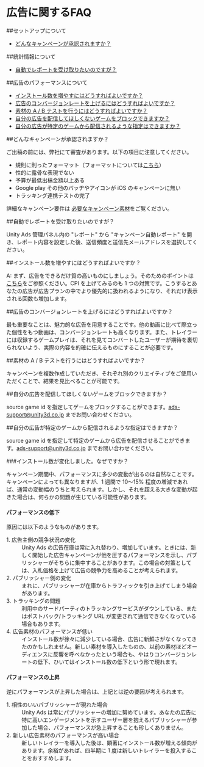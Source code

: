 # 広告に関するFAQ

##セットアップについて

- [どんなキャンペーンが承認されますか？](https://github.com/unity3d-jp/unityads-help-jp/wiki/advertising-faq#%E3%81%A9%E3%82%93%E3%81%AA%E3%82%AD%E3%83%A3%E3%83%B3%E3%83%9A%E3%83%BC%E3%83%B3%E3%81%8C%E6%89%BF%E8%AA%8D%E3%81%95%E3%82%8C%E3%81%BE%E3%81%99%E3%81%8B)

##統計情報について

- [自動でレポートを受け取りたいのですが？](https://github.com/unity3d-jp/unityads-help-jp/wiki/advertising-faq#%E8%87%AA%E5%8B%95%E3%81%A7%E3%83%AC%E3%83%9D%E3%83%BC%E3%83%88%E3%82%92%E5%8F%97%E3%81%91%E5%8F%96%E3%82%8A%E3%81%9F%E3%81%84%E3%81%AE%E3%81%A7%E3%81%99%E3%81%8C)

##広告のパフォーマンスについて

- [インストール数を増やすにはどうすればよいですか？](https://github.com/unity3d-jp/unityads-help-jp/wiki/advertising-faq#%E3%82%A4%E3%83%B3%E3%82%B9%E3%83%88%E3%83%BC%E3%83%AB%E6%95%B0%E3%82%92%E5%A2%97%E3%82%84%E3%81%99%E3%81%AB%E3%81%AF%E3%81%A9%E3%81%86%E3%81%99%E3%82%8C%E3%81%B0%E3%82%88%E3%81%84%E3%81%A7%E3%81%99%E3%81%8B)
- [広告のコンバージョンレートを上げるにはどうすればよいですか？](https://github.com/unity3d-jp/unityads-help-jp/wiki/advertising-faq#%E5%BA%83%E5%91%8A%E3%81%AE%E3%82%B3%E3%83%B3%E3%83%90%E3%83%BC%E3%82%B8%E3%83%A7%E3%83%B3%E3%83%AC%E3%83%BC%E3%83%88%E3%82%92%E4%B8%8A%E3%81%92%E3%82%8B%E3%81%AB%E3%81%AF%E3%81%A9%E3%81%86%E3%81%99%E3%82%8C%E3%81%B0%E3%82%88%E3%81%84%E3%81%A7%E3%81%99%E3%81%8B)
- [素材の A / B テストを行うにはどうすればよいですか？](https://github.com/unity3d-jp/unityads-help-jp/wiki/advertising-faq#%E7%B4%A0%E6%9D%90%E3%81%AE-a--b-%E3%83%86%E3%82%B9%E3%83%88%E3%82%92%E8%A1%8C%E3%81%86%E3%81%AB%E3%81%AF%E3%81%A9%E3%81%86%E3%81%99%E3%82%8C%E3%81%B0%E3%82%88%E3%81%84%E3%81%A7%E3%81%99%E3%81%8B)
- [自分の広告を配信してほしくないゲームをブロックできますか？](https://github.com/unity3d-jp/unityads-help-jp/wiki/advertising-faq#%E8%87%AA%E5%88%86%E3%81%AE%E5%BA%83%E5%91%8A%E3%82%92%E9%85%8D%E4%BF%A1%E3%81%97%E3%81%A6%E3%81%BB%E3%81%97%E3%81%8F%E3%81%AA%E3%81%84%E3%82%B2%E3%83%BC%E3%83%A0%E3%82%92%E3%83%96%E3%83%AD%E3%83%83%E3%82%AF%E3%81%A7%E3%81%8D%E3%81%BE%E3%81%99%E3%81%8B)
- [自分の広告が特定のゲームから配信されるような指定はできますか？](https://github.com/unity3d-jp/unityads-help-jp/wiki/advertising-faq#%E8%87%AA%E5%88%86%E3%81%AE%E5%BA%83%E5%91%8A%E3%81%8C%E7%89%B9%E5%AE%9A%E3%81%AE%E3%82%B2%E3%83%BC%E3%83%A0%E3%81%8B%E3%82%89%E9%85%8D%E4%BF%A1%E3%81%95%E3%82%8C%E3%82%8B%E3%82%88%E3%81%86%E3%81%AA%E6%8C%87%E5%AE%9A%E3%81%AF%E3%81%A7%E3%81%8D%E3%81%BE%E3%81%99%E3%81%8B)

<!--[特定のゲームに対する入札額を上げることはできますか？](https://github.com/unity3d-jp/unityads-help-jp/wiki/advertising-faq#%E7%89%B9%E5%AE%9A%E3%81%AE%E3%82%B2%E3%83%BC%E3%83%A0%E3%81%AB%E5%AF%BE%E3%81%99%E3%82%8B%E5%85%A5%E6%9C%AD%E9%A1%8D%E3%82%92%E4%B8%8A%E3%81%92%E3%82%8B%E3%81%93%E3%81%A8%E3%81%AF%E3%81%A7%E3%81%8D%E3%81%BE%E3%81%99%E3%81%8B)
[広告のターゲットとして特定カテゴリのゲームを指定できますか？](https://github.com/unity3d-jp/unityads-help-jp/wiki/advertising-faq#%E5%BA%83%E5%91%8A%E3%81%AE%E3%82%BF%E3%83%BC%E3%82%B2%E3%83%83%E3%83%88%E3%81%A8%E3%81%97%E3%81%A6%E7%89%B9%E5%AE%9A%E3%82%AB%E3%83%86%E3%82%B4%E3%83%AA%E3%81%AE%E3%82%B2%E3%83%BC%E3%83%A0%E3%82%92%E6%8C%87%E5%AE%9A%E3%81%A7%E3%81%8D%E3%81%BE%E3%81%99%E3%81%8B)-->

##どんなキャンペーンが承認されますか？

ご出稿の前には、弊社にて審査があります。以下の項目に注意してください。

- 規則に則ったフォーマット（フォーマットについては[こちら](https://github.com/unity3d-jp/unityads-help-jp/wiki/campaign-design-guide)）
- 性的に露骨な表現でない
- 予算が最低出稿金額以上ある
- Google play その他のバッヂやアイコンが iOS のキャンペーンに無い
- トラッキング連携テストの完了

詳細なキャンペーン要件は [必要なキャンペーン素材](https://github.com/unity3d-jp/unityads-help-jp/wiki/campaign-design-guide)をご覧ください。

##自動でレポートを受け取りたいのですが？

Unity Ads 管理パネル内の "レポート" から "キャンペーン自動レポート" を開き、レポート内容を設定した後、送信頻度と送信先メールアドレスを選択してください。

##インストール数を増やすにはどうすればよいですか？

A: まず、広告をできるだけ質の高いものにしましょう。そのためのポイントは[こちら](https://github.com/unity3d-jp/unityads-help-jp/wiki/campaign-optomization)をご参照ください。CPI を上げてみるのも 1 つの対策です。こうするとあなたの広告が広告プランの中でより優先的に扱われるようになり、それだけ表示される回数も増加します。

##広告のコンバージョンレートを上げるにはどうすればよいですか？

最も重要なことは、魅力的な広告を用意することです。他の動画に比べて際立った個性をもつ動画は、コンバージョンレートも高くなります。また、トレイラーには収録するゲームプレイは、それを見てコンバートしたユーザーが期待を裏切られないよう、実際の内容を的確に伝えるものにすることが必要です。

##素材の A / B テストを行うにはどうすればよいですか？

キャンペーンを複数作成していただき、それぞれ別のクリエイティブをご使用いただくことで、結果を見比べることが可能です。

##自分の広告を配信してほしくないゲームをブロックできますか？

source game id を指定してゲームをブロックすることができます。ads-support@unity3d.co.jp までお問い合わせください。

##自分の広告が特定のゲームから配信されるような指定はできますか？

source game id を指定して特定のゲームから広告を配信させることができます。ads-support@unity3d.co.jp までお問い合わせください。

<!--## 特定のゲームに対する入札額を上げることはできますか？

入札額を上げたいゲームを ads-support@unity3d.co.jp までお知らせください。こちらで設定を変更いたします。-->

<!-- ##広告のターゲットとして特定カテゴリのゲームを指定できますか？

ターゲットにしたいカテゴリを ads-support@unity3d.co.jp までお知らせください。こちらで設定を変更いたします。--> 

###インストール数が変化しました。なぜですか？

キャンペーン期間中、パフォーマンスに多少の変動が出るのは自然なことです。キャンペーンによっても異なりますが、1 週間で 10～15% 程度の増減であれば、通常の変動幅のうちと考えられます。しかし、それを超える大きな変動が起きた場合は、何らかの問題が生じている可能性があります。

#### パフォーマンスの低下

原因には以下のようなものがあります。

<dl>
  <dt>1. 広告主側の競争状況の変化 </dt>
  <dd>Unity Ads の広告在庫は常に入れ替わり、増加しています。ときには、新しく開始した広告キャンペーンが他を圧するパフォーマンスを示し、パブリッシャーがそちらに集中することがあります。この場合の対策としては、入札価格を上げて広告の競争力を高めることが考えられます。</dd>
  <dt>2. パブリッシャー側の変化</dt>
  <dd>まれに、パブリッシャーが在庫からトラフィックを引き上げてしまう場合があります。</dd>
  <dt>3. トラッキングの問題</dt>
  <dd>利用中のサードパーティのトラッキングサービスがダウンしている、またはポストバック/トラッキング URL が変更されて通信できなくなっている場合もあります。</dd>
  <dt>4. 広告素材のパフォーマンスが低い</dt>
  <dd>インストール数が徐々に減少している場合、広告に新鮮さがなくなってきたのかもしれません。新しい素材を導入したものの、以前の素材ほどオーディエンスに反響を呼べなかったという場合も、やはりコンバージョンレートの低下、ひいてはインストール数の低下という形で現れます。</dd>
</dl>

#### パフォーマンスの上昇

逆にパフォーマンスが上昇した場合は、上記とは逆の要因が考えられます。

<dl>
  <dt>1. 相性のいいパブリッシャーが現れた場合 </dt>
  <dd>Unity Ads は常にパブリッシャーの増加に努めています。あなたの広告に特に高いエンゲージメントを示すユーザー層を抱えるパブリッシャーが参加した場合、パフォーマンスが急上昇することも珍しくありません。
</dd>
  <dt>2. 新しい広告素材のパフォーマンスが高い場合</dt>
  <dd>新しいトレイラーを導入した後は、顕著にインストール数が増える傾向があります。余裕があれば、四半期に 1 度は新しいトレイラーを投入することをおすすめします。</dd>
</dl>
